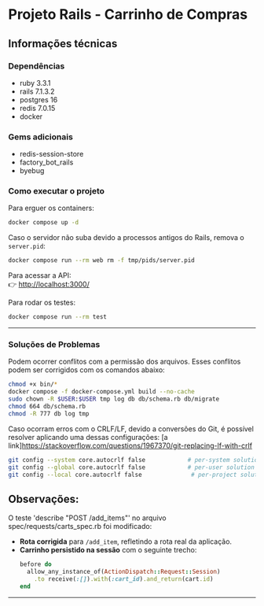 # Projeto Rails - Carrinho de Compras

## Informações técnicas

### Dependências
- ruby 3.3.1
- rails 7.1.3.2
- postgres 16
- redis 7.0.15
- docker

### Gems adicionais
- redis-session-store
- factory_bot_rails
- byebug

### Como executar o projeto
Para erguer os containers:
```bash
docker compose up -d
```

Caso o servidor não suba devido a processos antigos do Rails, remova o `server.pid`:
```bash
docker compose run --rm web rm -f tmp/pids/server.pid
```

Para acessar a API:  
👉 [http://localhost:3000/](http://localhost:3000/)

Para rodar os testes:
```bash
docker compose run --rm test
```
---
### Soluções de Problemas
Podem ocorrer conflitos com a permissão dos arquivos. Esses conflitos podem ser corrigidos com os comandos abaixo:
```bash
chmod +x bin/*
docker compose -f docker-compose.yml build --no-cache
sudo chown -R $USER:$USER tmp log db db/schema.rb db/migrate
chmod 664 db/schema.rb
chmod -R 777 db log tmp
```

Caso ocorram erros com o CRLF/LF, devido a conversões do Git, é possível resolver aplicando uma dessas configurações:
[a link]https://stackoverflow.com/questions/1967370/git-replacing-lf-with-crlf
```bash
git config --system core.autocrlf false            # per-system solution
git config --global core.autocrlf false            # per-user solution
git config --local core.autocrlf false              # per-project solution
```

## Observações:
O teste 'describe "POST /add_items"' no arquivo spec/requests/carts_spec.rb foi modificado:
- **Rota corrigida** para `/add_item`, refletindo a rota real da aplicação.  
- **Carrinho persistido na sessão** com o seguinte trecho:
  ```ruby
  before do
    allow_any_instance_of(ActionDispatch::Request::Session)
      .to receive(:[]).with(:cart_id).and_return(cart.id)
  end
  ```

---




